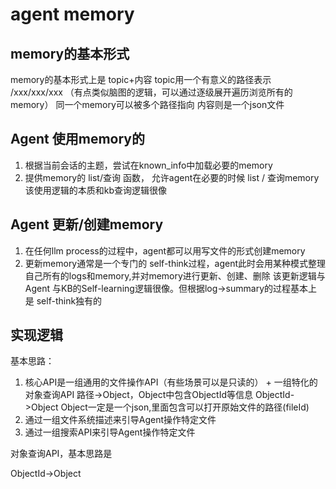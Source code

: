 # agent memory

## memory的基本形式
memory的基本形式上是 topic+内容 
topic用一个有意义的路径表示 /xxx/xxx/xxx （有点类似脑图的逻辑，可以通过逐级展开遍历浏览所有的memory）
同一个memory可以被多个路径指向
内容则是一个json文件


## Agent 使用memory的
1. 根据当前会话的主题，尝试在known_info中加载必要的memory
2. 提供memory的 list/查询 函数， 允许agent在必要的时候 list / 查询memory
该使用逻辑的本质和kb查询逻辑很像

## Agent 更新/创建memory
1. 在任何llm process的过程中，agent都可以用写文件的形式创建memory
2. 更新memory通常是一个专门的 self-think过程，agent此时会用某种模式整理自己所有的logs和memory,并对memory进行更新、创建、删除
该更新逻辑与Agent 与KB的Self-learning逻辑很像。但根据log->summary的过程基本上是 self-think独有的

## 实现逻辑
基本思路：
1. 核心API是一组通用的文件操作API（有些场景可以是只读的） + 一组特化的对象查询API
    路径->Object，Object中包含ObjectId等信息
    ObjectId->Object
    Object一定是一个json,里面包含可以打开原始文件的路径(fileId)
2. 通过一组文件系统描述来引导Agent操作特定文件
3. 通过一组搜索API来引导Agent操作特定文件

对象查询API，基本思路是

ObjectId->Object



